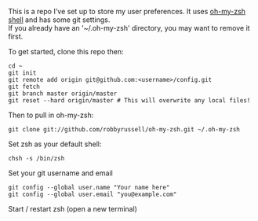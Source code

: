 This is a repo I've set up to store my user preferences.  It uses [oh-my-zsh shell](https://github.com/robbyrussell/oh-my-zsh) and has some git settings.  
If you already have an '~/.oh-my-zsh' directory, you may want to remove it first.

To get started, clone this repo then:
```
cd ~
git init
git remote add origin git@github.com:<username>/config.git
git fetch
git branch master origin/master
git reset --hard origin/master # This will overwrite any local files!
```

Then to pull in oh-my-zsh:
```
git clone git://github.com/robbyrussell/oh-my-zsh.git ~/.oh-my-zsh
```

Set zsh as your default shell:
```
chsh -s /bin/zsh
```

Set your git username and email
```
git config --global user.name "Your name here"
git config --global user.email "you@example.com"
```

Start / restart zsh (open a new terminal)
